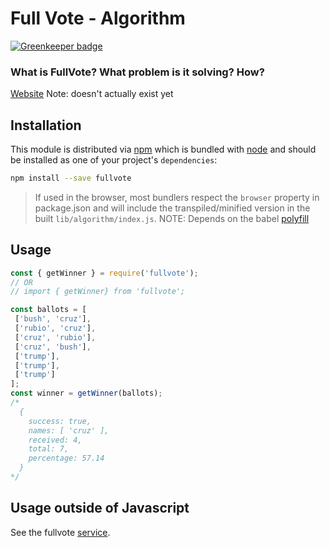 # Full Vote - Algorithm

[![Greenkeeper badge](https://badges.greenkeeper.io/fullvote/fullvote-algorithm.svg)](https://greenkeeper.io/)

### What is FullVote? What problem is it solving? How?

[Website](https://www.fullvote.org) Note: doesn't actually exist yet


## Installation

This module is distributed via [npm](https://www.npmjs.com/) which is bundled
with [node](https://nodejs.org) and should be installed as one of your
project's `dependencies`:

```bash
npm install --save fullvote
```

> If used in the browser, most bundlers respect the `browser` property in
> package.json and will include the transpiled/minified version in the built
> `lib/algorithm/index.js`. NOTE: Depends on the babel
> [polyfill](https://babeljs.io/docs/usage/polyfill/)


## Usage

```javascript
const { getWinner } = require('fullvote');
// OR
// import { getWinner} from 'fullvote';

const ballots = [
 ['bush', 'cruz'],
 ['rubio', 'cruz'],
 ['cruz', 'rubio'],
 ['cruz', 'bush'],
 ['trump'],
 ['trump'],
 ['trump']
];
const winner = getWinner(ballots);
/*
  {
    success: true,
    names: [ 'cruz' ],
    received: 4,
    total: 7,
    percentage: 57.14
  }
*/
```

## Usage outside of Javascript

See the fullvote [service](https://github.com/fullvote/fullvote-service).
